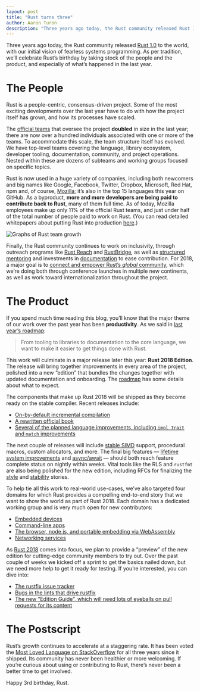 ```yaml
---
layout: post
title: "Rust turns three"
author: Aaron Turon
description: "Three years ago today, the Rust community released Rust 1.0 to the world, with our initial vision of fearless systems programming."
---
```


Three years ago today, the Rust community released [Rust 1.0] to the world, with
our initial vision of fearless systems programming. As per tradition, we’ll
celebrate Rust’s birthday by taking stock of the people and the product, and
especially of what’s happened in the last year.

[Rust 1.0]: https://blog.rust-lang.org/2015/05/15/Rust-1.0.html

# The People

Rust is a people-centric, consensus-driven project. Some of the most exciting
developments over the last year have to do with how the project itself has
grown, and how its processes have scaled.

The [official teams](https://www.rust-lang.org/en-US/team.html) that oversee the
project **doubled** in size in the last year; there are now over a hundred
individuals associated with one or more of the teams. To accommodate this scale,
the team structure itself has evolved. We have top-level teams covering the
language, library ecosystem, developer tooling, documentation, community, and
project operations. Nested within these are dozens of subteams and working
groups focused on specific topics.

Rust is now used in a huge variety of companies, including both newcomers and
big names like Google, Facebook, Twitter, Dropbox, Microsoft, Red Hat, npm and,
of course, [Mozilla](https://blog.rust-lang.org/2017/11/14/Fearless-Concurrency-In-Firefox-Quantum.html);
it’s also in the top 15 languages this year on GitHub. As a byproduct, **more and more
developers are being paid to contribute back to Rust**, many of them full
time. As of today, Mozilla employees make up only 11% of the official Rust
teams, and just under half of the total number of people paid to work on
Rust. (You can read detailed whitepapers about putting Rust into
production [here](https://www.rust-lang.org/en-US/whitepapers.html).)

![Graphs of Rust team growth][team]

[team]: /images/2018-05-Third-Birthday/team.png

Finally, the Rust community continues to work on inclusivity, through outreach
programs like [Rust Reach](https://blog.rust-lang.org/2018/04/02/Increasing-Rusts-Reach-2018.html) and
[RustBridge](https://rustbridge.github.io/), as well as
[structured mentoring](https://blog.rust-lang.org/2017/09/18/impl-future-for-rust.html) and
investments in [documentation](https://rust-lang.github.io/rustc-dev-guide/)
to ease contribution. For 2018, a major goal is to
[connect and empower Rust’s *global* community](https://blog.rust-lang.org/2018/03/12/roadmap.html),
which we’re doing both through conference launches in multiple new continents,
as well as work toward internationalization throughout the project.

# The Product

If you spend much time reading this blog, you’ll know that the major theme of
our work over the past year has been **productivity**. As we said
in [last year’s roadmap](https://blog.rust-lang.org/2017/02/06/roadmap.html):

> From tooling to libraries to documentation to the core language, we want to
> make it easier to get things done with Rust.

This work will culminate in a major release later this year: **Rust 2018
Edition**. The release will bring together improvements in every area of the
project, polished into a new “edition” that bundles the changes together with
updated documentation and onboarding.
The [roadmap](https://blog.rust-lang.org/2018/03/12/roadmap.html) has some details about
what to expect.

The components that make up Rust 2018 will be shipped as they become ready on
the stable compiler. Recent releases include:

- [On-by-default incremental compilation](https://blog.rust-lang.org/2018/02/15/Rust-1.24.html)
- [A rewritten official book](https://blog.rust-lang.org/2018/05/10/Rust-1.26.html)
- [Several of the planned language improvements, including `impl Trait` and `match` improvements](https://blog.rust-lang.org/2018/05/10/Rust-1.26.html)

The next couple of releases will
include [stable SIMD](https://github.com/rust-lang/rust/issues/48556) support,
procedural macros, custom allocators, and more. The final big features
— [lifetime system improvements](https://github.com/rust-lang/rfcs/pull/2094)
and [async/await](https://github.com/rust-lang/rfcs/pull/2394) — should both
reach feature complete status on nightly within weeks. Vital tools like the RLS and
`rustfmt` are also being polished for the new edition, including RFCs for finalizing
the [style](https://github.com/rust-lang/rfcs/pull/2436)
and [stability](https://github.com/rust-lang/rfcs/pull/2437) stories.

To help tie all this work to real-world use-cases, we’ve also targeted four
domains for which Rust provides a compelling end-to-end story that we want to
show the world as part of Rust 2018. Each domain has a dedicated working group
and is very much open for new contributors:

- [Embedded devices](https://internals.rust-lang.org/t/announcing-the-embedded-devices-working-group/6839)
- [Command-line apps](https://internals.rust-lang.org/t/announcing-the-cli-working-group/6872)
- [The browser, node.js, and portable embedding via WebAssembly](https://internals.rust-lang.org/t/come-join-the-rust-and-webassembly-working-group/6845/2)
- [Networking services](https://internals.rust-lang.org/t/announcing-the-network-services-working-group-wg-net/7354)

As [Rust 2018](https://blog.rust-lang.org/2018/03/12/roadmap.html) comes into
focus, we plan to provide a “preview” of the new edition for cutting-edge
community members to try out. Over the past couple of weeks we kicked off a
sprint to get the basics nailed down, but we need more help to get it ready for
testing. If you’re interested, you can dive into:


- [The rustfix issue tracker](https://github.com/rust-lang-nursery/rustfix/issues/)
- [Bugs in the lints that drive rustfix](https://github.com/rust-lang/rust/issues?q=is%3Aopen+is%3Aissue+label%3AA-rust-2018-preview)
- [The new “Edition Guide”, which will need lots of eyeballs on pull requests for its content](https://github.com/rust-lang-nursery/edition-guide)

# The Postscript

Rust’s growth continues to accelerate at a staggering rate. It has been voted
the [Most Loved Language on StackOverflow](https://insights.stackoverflow.com/survey/2018/#most-loved-dreaded-and-wanted)
for all three years since it shipped. Its community has never been healthier or more
welcoming. If you’re curious about using or contributing to Rust, there’s never
been a better time to get involved.

Happy 3rd birthday, Rust.
